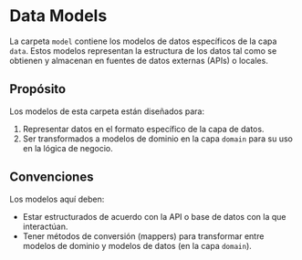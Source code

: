 # Data Models

La carpeta `model` contiene los modelos de datos específicos de la capa `data`. Estos modelos representan la estructura de los datos tal como se obtienen y almacenan en fuentes de datos externas (APIs) o locales.

## Propósito

Los modelos de esta carpeta están diseñados para:
1. Representar datos en el formato específico de la capa de datos.
2. Ser transformados a modelos de dominio en la capa `domain` para su uso en la lógica de negocio.

## Convenciones

Los modelos aquí deben:
- Estar estructurados de acuerdo con la API o base de datos con la que interactúan.
- Tener métodos de conversión (mappers) para transformar entre modelos de dominio y modelos de datos (en la capa `domain`).
